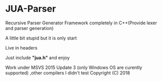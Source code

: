 # JUA-Parser
Recursive Parser Generator Framework completely in C++(Provide lexer and parser generation)

A little bit stupid but it is only start

Live in headers

Just include <b>"jua.h"</b> and enjoy

Work under MSVS 2015 Update 3 (only Windows OS are curently supported) ,other compilers I didn't test
Copyright (C) 2018 
